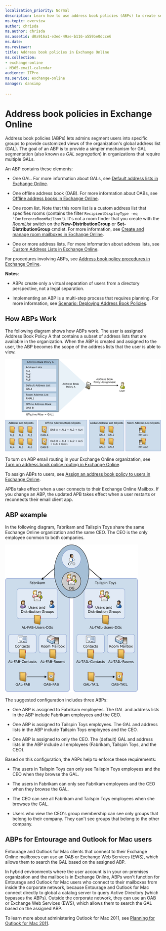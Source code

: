 ```yaml
---
localization_priority: Normal
description: Learn how to use address book policies (ABPs) to create separate virtual organizations with a segmented global address list in Exchange Online.
ms.topic: overview
author: chrisda
ms.author: chrisda
ms.assetid: d0a916a1-e3ed-49ae-b116-a559be0dcce6
ms.date: 
ms.reviewer: 
title: Address book policies in Exchange Online
ms.collection: 
- exchange-online
- M365-email-calendar
audience: ITPro
ms.service: exchange-online
manager: dansimp

---
```


# Address book policies in Exchange Online

Address book policies (ABPs) lets admins segment users into specific groups to provide customized views of the organization's global address list (GAL). The goal of an ABP is to provide a simpler mechanism for GAL segmentation (also known as *GAL segregation*) in organizations that require multiple GALs.

An ABP contains these elements:

- One GAL. For more information about GALs, see [Default address lists in Exchange Online](../address-lists/address-lists.md#default-address-lists).

- One offline address book (OAB). For more information about OABs, see [Offline address books in Exchange Online](../offline-address-books/offline-address-books.md).

- One room list. Note that this room list is a custom address list that specifies rooms (contains the filter `RecipientDisplayType -eq 'ConferenceRoomMailbox'`). It's not a room finder that you create with the _RoomList_ switch on the **New-DistributionGroup** or **Set-DistributionGroup** cmdlet. For more information, see [Create and manage room mailboxes in Exchange Online](../../recipients-in-exchange-online/manage-room-mailboxes.md).

- One or more address lists. For more information about address lists, see [Custom Address Lists in Exchange Online](../address-lists/address-lists.md#custom-address-lists).

For procedures involving ABPs, see [Address book policy procedures in Exchange Online](address-book-policy-procedures.md).

 **Notes**:

- ABPs create only a virtual separation of users from a directory perspective, not a legal separation.

- Implementing an ABP is a multi-step process that requires planning. For more information, see [Scenario: Deploying Address Book Policies](https://technet.microsoft.com/library/6ac3c87d-161f-447b-afb2-149ae7e3f1dc.aspx).

## How ABPs Work

The following diagram shows how ABPs work. The user is assigned Address Book Policy A that contains a subset of address lists that are available in the organization. When the ABP is created and assigned to the user, the ABP becomes the scope of the address lists that the user is able to view.

![Overview of Address Book Policies](../../media/ITPro_Mailbox_ABPOverall.gif)

To turn on ABP email routing in your Exchange Online organization, see [Turn on address book policy routing in Exchange Online](turn-on-address-book-policy-routing.md).

To assign ABPs to users, see [Assign an address book policy to users in Exchange Online](assign-an-address-book-policy-to-mail-users.md).

APBs take effect when a user connects to their Exchange Online Mailbox. If you change an ABP, the updated APB takes effect when a user restarts or reconnects their email client app.

## ABP example

In the following diagram, Fabrikam and Tailspin Toys share the same Exchange Online organization and the same CEO. The CEO is the only employee common to both companies.

![Two Companies One CEO](../../media/ITPro_.gif)

The suggested configuration includes three ABPs:

- One ABP is assigned to Fabrikam employees. The GAL and address lists in the ABP include Fabrikam employees and the CEO.

- One ABP is assigned to Tailspin Toys employees. The GAL and address lists in the ABP include Tailspin Toys employees and the CEO.

- One ABP is assigned to only the CEO. The (default) GAL and address lists in the ABP include all employees (Fabrikam, Tailspin Toys, and the CEO).

Based on this configuration, the ABPs help to enforce these requirements:

- The users in Tailspin Toys can only see Tailspin Toys employees and the CEO when they browse the GAL.

- The users in Fabrikam can only see Fabrikam employees and the CEO when they browse the GAL.

- The CEO can see all Fabrikam and Tailspin Toys employees when she browses the GAL.

- Users who view the CEO's group membership can see only groups that belong to their company. They can't see groups that belong to the other company.

## ABPs for Entourage and Outlook for Mac users

Entourage and Outlook for Mac clients that connect to their Exchange Online mailboxes can use an OAB or Exchange Web Services (EWS), which allows them to search the GAL based on the assigned ABP.

In hybrid environments where the user account is in your on-premises organization and the mailbox is in Exchange Online, ABPs won't function for Entourage and Outlook for Mac users who connect to their mailboxes from inside the corporate network, because Entourage and Outlook for Mac connect directly to global a catalog server to query Active Directory (which bypasses the ABPs). Outside the corporate network, they can use an OAB or Exchange Web Services (EWS), which allows them to search the GAL based on the assigned ABP.

To learn more about administering Outlook for Mac 2011, see [Planning for Outlook for Mac 2011](https://go.microsoft.com/fwlink/p/?LinkId=231878).


